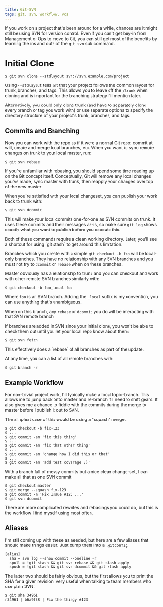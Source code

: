 ```yaml
---
title: Git-SVN
tags: git, svn, workflow, vcs
---
```


If you work on a project that's been around for a while, chances are it 
might still be using SVN for version control. Even if you can't get 
buy-in from Management or Ops to move to Git, you can still get most of 
the benefits by learning the ins and outs of the `git svn` sub command.

# Initial Clone

```
$ git svn clone --stdlayout svn://svn.example.com/project
```

Using `--stdlayout` tells Git that your project follows the common 
layout for trunk, branches, and tags. This allows you to leave off the 
`/trunk` when cloning and is important for the branching strategy I'll 
mention later.

Alternatively, you could only clone trunk (and have to separately clone 
every branch or tag you work with) or use separate options to specify 
the directory structure of your project's trunk, branches, and tags.

## Commits and Branching

Now you can work with the repo as if it were a normal Git repo: commit 
at will, create and merge local branches, etc. When you want to sync 
remote changes on trunk to your local master, run:

```
$ git svn rebase
```

If you're unfamiliar with rebasing, you should spend some time reading 
up on the Git concept itself. Conceptually, Git will remove any local 
changes you've made, sync master with trunk, then reapply your changes 
over top of the new master.

When you're satisfied with your local changeset, you can publish your 
work back to trunk with:

```
$ git svn dcommit
```

This will make your local commits one-for-one as SVN commits on trunk. 
It uses these commits and their messages as-is, so make sure `git log` 
shows exactly what you want to publish before you execute this.

<div class="well">
Both of these commands require a clean working directory. Later, you'll 
see a shortcut for using `git stash` to get around this limitation.
</div>

Branches which you create with a simple `git checkout -b foo` will be 
local-only branches. They have no relationship with any SVN branches and 
you must not try to `dcommit` or `rebase` when on these branches.

Master obviously has a relationship to trunk and you can checkout and 
work with other remote SVN branches similarly with:

```
$ git checkout -b foo_local foo
```

Where `foo` is an SVN branch. Adding the `_local` suffix is my 
convention, you can use anything that's unambiguous.

When on this branch, any `rebase` or `dcommit` you do will be 
interacting with that SVN remote branch.

If branches are added in SVN since your initial clone, you won't be able 
to check them out until you let your local repo know about them:

```
$ git svn fetch
```

<div class="well">
This effectively does a `rebase` of all branches as part of the update.
</div>

At any time, you can a list of all remote branches with:

```
$ git branch -r
```

## Example Workflow

For non-trivial project work, I'll typically make a local topic-branch. 
This allows me to jump back onto master and re-branch if I need to shift 
gears. It also gives me a chance to fiddle with the commits during the 
merge to master before I publish it out to SVN.

The simplest case of this would be using a "squash" merge:

```
$ git checkout -b fix-123
$ ...
$ git commit -am 'fix this thing'
$ ...
$ git commit -am 'fix that other thing'
$ ...
$ git commit -am 'change how I did this or that'
$ ...
$ git commit -am 'add test coverage ;)'
```

With a branch full of messy commits but a nice clean change-set, I can 
make all that as one SVN commit:

```
$ git checkout master
$ git merge --squash fix-123
$ git commit -m 'Fix Issue #123 ...'
$ git svn dcommit
```

There are more complicated rewrites and rebasings you could do, but this 
is the workflow I find myself using most often.

## Aliases

I'm still coming up with these as needed, but here are a few aliases 
that should make things easier. Just dump them into a `.gitconfig`.

```
[alias]
  sha = svn log --show-commit --oneline -r
  spull = !git stash && git svn rebase && git stash apply
  spush = !git stash && git svn dcommit && git stash apply
```

The latter two should be fairly obvious, but the first allows you to 
print the SHA for a given revision; very useful when talking to team 
members who use plain SVN:

```
$ git sha 34961
r34961 | b6a9f38 | Fix the thingy #123
```
